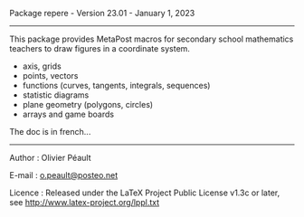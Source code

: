 Package repere - Version 23.01 - January 1, 2023

---

This package provides MetaPost macros for sec­ondary school math­e­mat­ics teachers to draw figures in a coordinate system.
- axis, grids
- points, vectors
- functions (curves, tangents, integrals, sequences)
- statistic diagrams
- plane geometry (polygons, circles)
- arrays and game boards

The doc is in french...

---

Author : Olivier Péault

E-mail : o.peault@posteo.net

Licence   : Released under the LaTeX Project Public License v1.3c or later, see http://www.latex-project.org/lppl.txt



